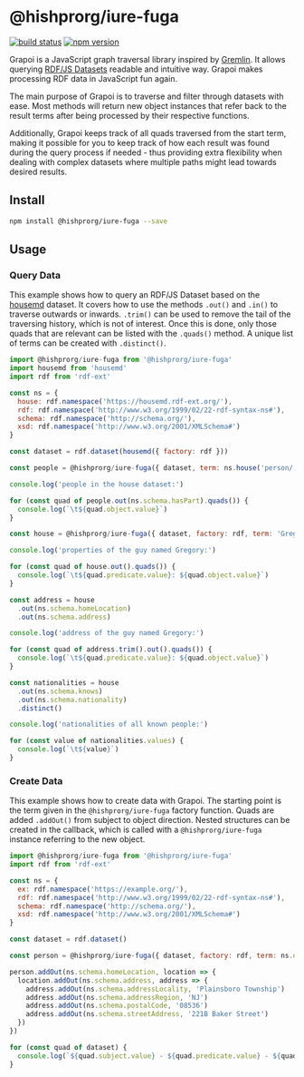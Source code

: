 # @hishprorg/iure-fuga

[![build status](https://img.shields.io/github/actions/workflow/status/rdf-ext/@hishprorg/iure-fuga/test.yaml?branch=master)](https://github.com/hishprorg/iure-fuga/actions/workflows/test.yaml)
[![npm version](https://img.shields.io/npm/v/@hishprorg/iure-fuga.svg)](https://www.npmjs.com/package/@hishprorg/iure-fuga)

Grapoi is a JavaScript graph traversal library inspired by [Gremlin](https://tinkerpop.apache.org/gremlin.html).
It allows querying [RDF/JS Datasets](https://rdf.js.org/dataset-spec/) readable and intuitive way.
Grapoi makes processing RDF data in JavaScript fun again.

The main purpose of Grapoi is to traverse and filter through datasets with ease.
Most methods will return new object instances that refer back to the result terms after being processed by their respective functions.

Additionally, Grapoi keeps track of all quads traversed from the start term, making it possible for you to keep track of how each result was found during the query process if needed - thus providing extra flexibility when dealing with complex datasets where multiple paths might lead towards desired results.

## Install

```bash
npm install @hishprorg/iure-fuga --save
```

## Usage

### Query Data

This example shows how to query an RDF/JS Dataset based on the [housemd](https://www.npmjs.com/package/housemd) dataset.
It covers how to use the methods `.out()` and `.in()` to traverse outwards or inwards. 
`.trim()` can be used to remove the tail of the traversing history, which is not of interest.
Once this is done, only those quads that are relevant can be listed with the `.quads()` method. 
A unique list of terms can be created with `.distinct()`.

```javascript
import @hishprorg/iure-fuga from '@hishprorg/iure-fuga'
import housemd from 'housemd'
import rdf from 'rdf-ext'

const ns = {
  house: rdf.namespace('https://housemd.rdf-ext.org/'),
  rdf: rdf.namespace('http://www.w3.org/1999/02/22-rdf-syntax-ns#'),
  schema: rdf.namespace('http://schema.org/'),
  xsd: rdf.namespace('http://www.w3.org/2001/XMLSchema#')
}

const dataset = rdf.dataset(housemd({ factory: rdf }))

const people = @hishprorg/iure-fuga({ dataset, term: ns.house('person/') })

console.log('people in the house dataset:')

for (const quad of people.out(ns.schema.hasPart).quads()) {
  console.log(`\t${quad.object.value}`)
}

const house = @hishprorg/iure-fuga({ dataset, factory: rdf, term: 'Gregory' }).in().trim()

console.log('properties of the guy named Gregory:')

for (const quad of house.out().quads()) {
  console.log(`\t${quad.predicate.value}: ${quad.object.value}`)
}

const address = house
  .out(ns.schema.homeLocation)
  .out(ns.schema.address)

console.log('address of the guy named Gregory:')

for (const quad of address.trim().out().quads()) {
  console.log(`\t${quad.predicate.value}: ${quad.object.value}`)
}

const nationalities = house
  .out(ns.schema.knows)
  .out(ns.schema.nationality)
  .distinct()

console.log('nationalities of all known people:')

for (const value of nationalities.values) {
  console.log(`\t${value}`)
}
```

### Create Data

This example shows how to create data with Grapoi.
The starting point is the term given in the `@hishprorg/iure-fuga` factory function.
Quads are added `.addOut()` from subject to object direction.
Nested structures can be created in the callback, which is called with a `@hishprorg/iure-fuga` instance referring to the new object.

```javascript
import @hishprorg/iure-fuga from '@hishprorg/iure-fuga'
import rdf from 'rdf-ext'

const ns = {
  ex: rdf.namespace('https://example.org/'),
  rdf: rdf.namespace('http://www.w3.org/1999/02/22-rdf-syntax-ns#'),
  schema: rdf.namespace('http://schema.org/'),
  xsd: rdf.namespace('http://www.w3.org/2001/XMLSchema#')
}

const dataset = rdf.dataset()

const person = @hishprorg/iure-fuga({ dataset, factory: rdf, term: ns.ex.address })

person.addOut(ns.schema.homeLocation, location => {
  location.addOut(ns.schema.address, address => {
    address.addOut(ns.schema.addressLocality, 'Plainsboro Township')
    address.addOut(ns.schema.addressRegion, 'NJ')
    address.addOut(ns.schema.postalCode, '08536')
    address.addOut(ns.schema.streetAddress, '221B Baker Street')
  })
})

for (const quad of dataset) {
  console.log(`${quad.subject.value} - ${quad.predicate.value} - ${quad.object.value}`)
}
```